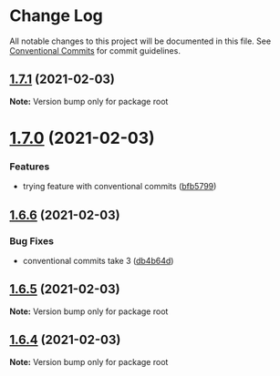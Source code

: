 # Change Log

All notable changes to this project will be documented in this file.
See [Conventional Commits](https://conventionalcommits.org) for commit guidelines.

## [1.7.1](https://github.com/izikl/test-lerna/compare/v1.7.0...v1.7.1) (2021-02-03)

**Note:** Version bump only for package root





# [1.7.0](https://github.com/izikl/test-lerna/compare/v1.6.6...v1.7.0) (2021-02-03)


### Features

* trying feature with conventional commits ([bfb5799](https://github.com/izikl/test-lerna/commit/bfb5799c602a4d1a82170740cd942033128a2a7c))





## [1.6.6](https://github.com/izikl/test-lerna/compare/v1.6.5...v1.6.6) (2021-02-03)


### Bug Fixes

* conventional commits take 3 ([db4b64d](https://github.com/izikl/test-lerna/commit/db4b64d4ad7b20d49e358f0a5a1cd8b20e2d0514))





## [1.6.5](https://github.com/izikl/test-lerna/compare/v1.6.4...v1.6.5) (2021-02-03)

**Note:** Version bump only for package root





## [1.6.4](https://github.com/izikl/test-lerna/compare/v1.6.3...v1.6.4) (2021-02-03)

**Note:** Version bump only for package root
